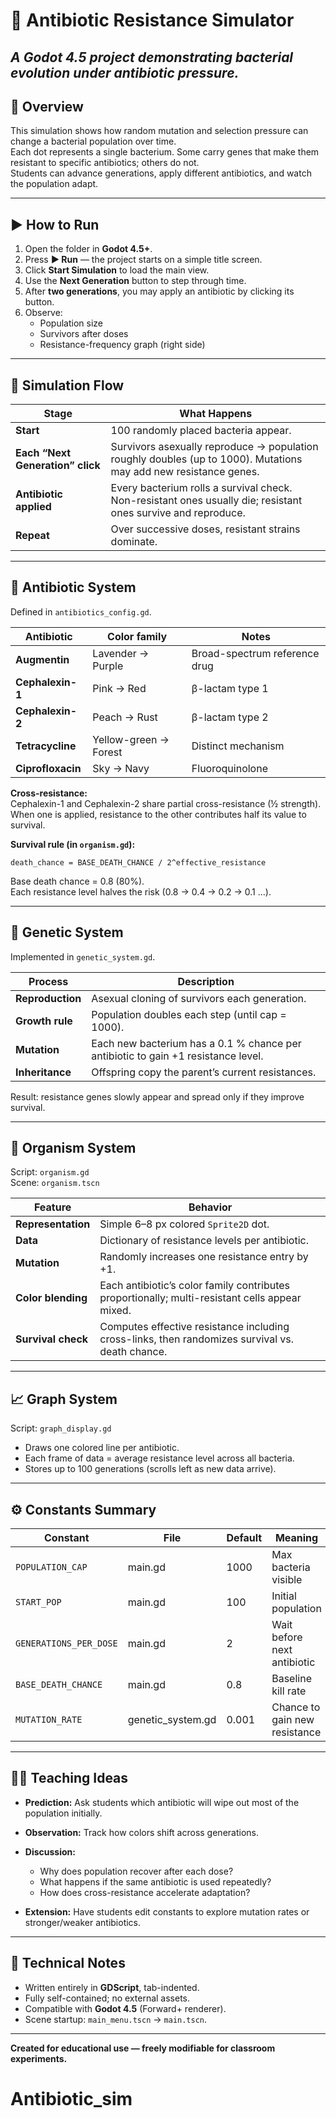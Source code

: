# 🧬 Antibiotic Resistance Simulator

_A Godot 4.5 project demonstrating bacterial evolution under antibiotic pressure._
---

## 🎯 Overview

This simulation shows how random mutation and selection pressure can change a bacterial population over time.  
Each dot represents a single bacterium. Some carry genes that make them resistant to specific antibiotics; others do not.  
Students can advance generations, apply different antibiotics, and watch the population adapt.

---

## ▶️ How to Run
1. Open the folder in **Godot 4.5+**.
2. Press **▶ Run** — the project starts on a simple title screen.
3. Click **Start Simulation** to load the main view.
4. Use the **Next Generation** button to step through time.
5. After **two generations**, you may apply an antibiotic by clicking its button.
6. Observe:
	- Population size
	- Survivors after doses
	- Resistance-frequency graph (right side)
		

---

## 🧪 Simulation Flow

|Stage|What Happens|
|---|---|
|**Start**|100 randomly placed bacteria appear.|
|**Each “Next Generation” click**|Survivors asexually reproduce → population roughly doubles (up to 1000). Mutations may add new resistance genes.|
|**Antibiotic applied**|Every bacterium rolls a survival check. Non-resistant ones usually die; resistant ones survive and reproduce.|
|**Repeat**|Over successive doses, resistant strains dominate.|

---

## 💊 Antibiotic System

Defined in `antibiotics_config.gd`.

|Antibiotic|Color family|Notes|
|---|---|---|
|**Augmentin**|Lavender → Purple|Broad-spectrum reference drug|
|**Cephalexin-1**|Pink → Red|β-lactam type 1|
|**Cephalexin-2**|Peach → Rust|β-lactam type 2|
|**Tetracycline**|Yellow-green → Forest|Distinct mechanism|
|**Ciprofloxacin**|Sky → Navy|Fluoroquinolone|

**Cross-resistance:**  
Cephalexin-1 and Cephalexin-2 share partial cross-resistance (½ strength).  
When one is applied, resistance to the other contributes half its value to survival.

**Survival rule (in `organism.gd`):**

`death_chance = BASE_DEATH_CHANCE / 2^effective_resistance`

Base death chance = 0.8 (80%).  
Each resistance level halves the risk (0.8 → 0.4 → 0.2 → 0.1 …).

---

## 🧬 Genetic System

Implemented in `genetic_system.gd`.

|Process|Description|
|---|---|
|**Reproduction**|Asexual cloning of survivors each generation.|
|**Growth rule**|Population doubles each step (until cap = 1000).|
|**Mutation**|Each new bacterium has a 0.1 % chance per antibiotic to gain +1 resistance level.|
|**Inheritance**|Offspring copy the parent’s current resistances.|

Result: resistance genes slowly appear and spread only if they improve survival.

---

## 🦠 Organism System

Script: `organism.gd`  
Scene: `organism.tscn`

|Feature|Behavior|
|---|---|
|**Representation**|Simple 6–8 px colored `Sprite2D` dot.|
|**Data**|Dictionary of resistance levels per antibiotic.|
|**Mutation**|Randomly increases one resistance entry by +1.|
|**Color blending**|Each antibiotic’s color family contributes proportionally; multi-resistant cells appear mixed.|
|**Survival check**|Computes effective resistance including cross-links, then randomizes survival vs. death chance.|

---

## 📈 Graph System

Script: `graph_display.gd`
- Draws one colored line per antibiotic.
- Each frame of data = average resistance level across all bacteria.
- Stores up to 100 generations (scrolls left as new data arrive).
	

---

## ⚙️ Constants Summary

|Constant|File|Default|Meaning|
|---|---|---|---|
|`POPULATION_CAP`|main.gd|1000|Max bacteria visible|
|`START_POP`|main.gd|100|Initial population|
|`GENERATIONS_PER_DOSE`|main.gd|2|Wait before next antibiotic|
|`BASE_DEATH_CHANCE`|main.gd|0.8|Baseline kill rate|
|`MUTATION_RATE`|genetic_system.gd|0.001|Chance to gain new resistance|

---

## 🧑‍🏫 Teaching Ideas

- **Prediction:** Ask students which antibiotic will wipe out most of the population initially.
	
- **Observation:** Track how colors shift across generations.
	
- **Discussion:**
	- Why does population recover after each dose?
	- What happens if the same antibiotic is used repeatedly?
	- How does cross-resistance accelerate adaptation?
		
- **Extension:** Have students edit constants to explore mutation rates or stronger/weaker antibiotics.
	

---

## 🧰 Technical Notes

- Written entirely in **GDScript**, tab-indented.
- Fully self-contained; no external assets.
- Compatible with **Godot 4.5** (Forward+ renderer).
- Scene startup: `main_menu.tscn` → `main.tscn`.
---

**Created for educational use — freely modifiable for classroom experiments.**
# Antibiotic_sim
